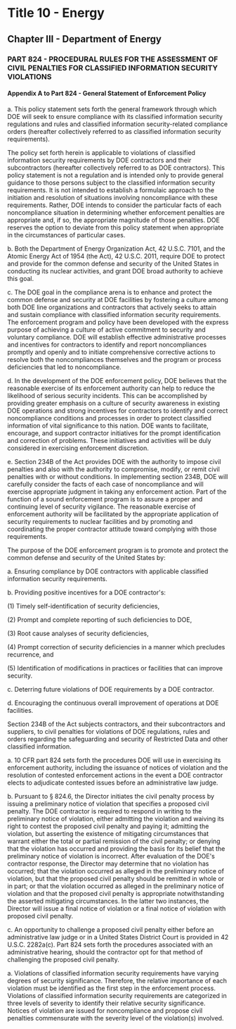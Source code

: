 
# Title 10 - Energy
## Chapter III - Department of Energy
### PART 824 - PROCEDURAL RULES FOR THE ASSESSMENT OF CIVIL PENALTIES FOR CLASSIFIED INFORMATION SECURITY VIOLATIONS
#### Appendix A to Part 824 - General Statement of Enforcement Policy

a. This policy statement sets forth the general framework through which DOE will seek to ensure compliance with its classified information security regulations and rules and classified information security-related compliance orders (hereafter collectively referred to as classified information security requirements).

The policy set forth herein is applicable to violations of classified information security requirements by DOE contractors and their subcontractors (hereafter collectively referred to as DOE contractors). This policy statement is not a regulation and is intended only to provide general guidance to those persons subject to the classified information security requirements. It is not intended to establish a formulaic approach to the initiation and resolution of situations involving noncompliance with these requirements. Rather, DOE intends to consider the particular facts of each noncompliance situation in determining whether enforcement penalties are appropriate and, if so, the appropriate magnitude of those penalties. DOE reserves the option to deviate from this policy statement when appropriate in the circumstances of particular cases.

b. Both the Department of Energy Organization Act, 42 U.S.C. 7101, and the Atomic Energy Act of 1954 (the Act), 42 U.S.C. 2011, require DOE to protect and provide for the common defense and security of the United States in conducting its nuclear activities, and grant DOE broad authority to achieve this goal.

c. The DOE goal in the compliance arena is to enhance and protect the common defense and security at DOE facilities by fostering a culture among both DOE line organizations and contractors that actively seeks to attain and sustain compliance with classified information security requirements. The enforcement program and policy have been developed with the express purpose of achieving a culture of active commitment to security and voluntary compliance. DOE will establish effective administrative processes and incentives for contractors to identify and report noncompliances promptly and openly and to initiate comprehensive corrective actions to resolve both the noncompliances themselves and the program or process deficiencies that led to noncompliance.

d. In the development of the DOE enforcement policy, DOE believes that the reasonable exercise of its enforcement authority can help to reduce the likelihood of serious security incidents. This can be accomplished by providing greater emphasis on a culture of security awareness in existing DOE operations and strong incentives for contractors to identify and correct noncompliance conditions and processes in order to protect classified information of vital significance to this nation. DOE wants to facilitate, encourage, and support contractor initiatives for the prompt identification and correction of problems. These initiatives and activities will be duly considered in exercising enforcement discretion.

e. Section 234B of the Act provides DOE with the authority to impose civil penalties and also with the authority to compromise, modify, or remit civil penalties with or without conditions. In implementing section 234B, DOE will carefully consider the facts of each case of noncompliance and will exercise appropriate judgment in taking any enforcement action. Part of the function of a sound enforcement program is to assure a proper and continuing level of security vigilance. The reasonable exercise of enforcement authority will be facilitated by the appropriate application of security requirements to nuclear facilities and by promoting and coordinating the proper contractor attitude toward complying with those requirements.

The purpose of the DOE enforcement program is to promote and protect the common defense and security of the United States by:

a. Ensuring compliance by DOE contractors with applicable classified information security requirements.

b. Providing positive incentives for a DOE contractor's:

(1) Timely self-identification of security deficiencies,

(2) Prompt and complete reporting of such deficiencies to DOE,

(3) Root cause analyses of security deficiencies,

(4) Prompt correction of security deficiencies in a manner which precludes recurrence, and

(5) Identification of modifications in practices or facilities that can improve security.

c. Deterring future violations of DOE requirements by a DOE contractor.

d. Encouraging the continuous overall improvement of operations at DOE facilities.

Section 234B of the Act subjects contractors, and their subcontractors and suppliers, to civil penalties for violations of DOE regulations, rules and orders regarding the safeguarding and security of Restricted Data and other classified information.

a. 10 CFR part 824 sets forth the procedures DOE will use in exercising its enforcement authority, including the issuance of notices of violation and the resolution of contested enforcement actions in the event a DOE contractor elects to adjudicate contested issues before an administrative law judge.

b. Pursuant to § 824.6, the Director initiates the civil penalty process by issuing a preliminary notice of violation that specifies a proposed civil penalty. The DOE contractor is required to respond in writing to the preliminary notice of violation, either admitting the violation and waiving its right to contest the proposed civil penalty and paying it; admitting the violation, but asserting the existence of mitigating circumstances that warrant either the total or partial remission of the civil penalty; or denying that the violation has occurred and providing the basis for its belief that the preliminary notice of violation is incorrect. After evaluation of the DOE's contractor response, the Director may determine that no violation has occurred; that the violation occurred as alleged in the preliminary notice of violation, but that the proposed civil penalty should be remitted in whole or in part; or that the violation occurred as alleged in the preliminary notice of violation and that the proposed civil penalty is appropriate notwithstanding the asserted mitigating circumstances. In the latter two instances, the Director will issue a final notice of violation or a final notice of violation with proposed civil penalty.

c. An opportunity to challenge a proposed civil penalty either before an administrative law judge or in a United States District Court is provided in 42 U.S.C. 2282a(c). Part 824 sets forth the procedures associated with an administrative hearing, should the contractor opt for that method of challenging the proposed civil penalty.

a. Violations of classified information security requirements have varying degrees of security significance. Therefore, the relative importance of each violation must be identified as the first step in the enforcement process. Violations of classified information security requirements are categorized in three levels of severity to identify their relative security significance. Notices of violation are issued for noncompliance and propose civil penalties commensurate with the severity level of the violation(s) involved.
